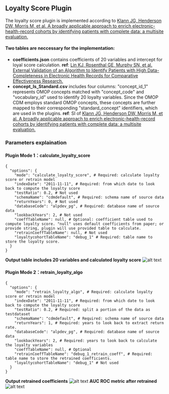 ## Loyalty Score Plugin

The loyalty score plugin is implemented according to [Klann JG, Henderson DW, Morris M, et al. A broadly applicable approach to enrich electronic-health-record cohorts by identifying patients with complete data: a multisite evaluation.](https://academic.oup.com/jamia/article/30/12/1985/7251531)

#### Two tables are neccessary for the implementation: 
- **coefficients.json** contains coefficients of 20 variables and intercept for loyal score calculation.
**ref**: [Lin KJ, Rosenthal GE, Murphy SN, et al. External Validation of an Algorithm to Identify Patients with High Data-Completeness in Electronic Health Records for Comparative Effectiveness Research.](https://pmc.ncbi.nlm.nih.gov/articles/PMC7007793/)
- **concept_ls_Standard.csv** includes four columns: "concept_id_1" represents OMOP concepts matched with "concept_code" and "vocabulary_id" used to identify 20 loyalty variables. Since the OMOP CDM employs standard OMOP concepts, these concepts are further mapped to their corresponding "standard_concept" identifiers, which are used in the plugins.
**ref**: SI of [Klann JG, Henderson DW, Morris M, et al. A broadly applicable approach to enrich electronic-health-record cohorts by identifying patients with complete data: a multisite evaluation.](https://academic.oup.com/jamia/article/30/12/1985/7251531)

### Parameters explaination
#### Plugin Mode 1：calculate_loyalty_score
```
{
  "options": {
    "mode": "calculate_loyalty_score", # Required: calculate loyalty score or retrain model
    "indexDate": "2011-11-11", # Required: from which date to look back to compute the loyalty score
    "testRatio": 0.2, # Not used
    "schemaName": "cdmdefault", # Required: schema name of source data
    "returnYears": 0, # Not used
    "databaseCode": "alpdev_pg", # Required: database name of source data
    "lookbackYears": 2, # Not used
    "coeffTableName": null, # Optional: coefficient table used to compute loyalty score. "null" uses default coefficients from paper; or provide string, plugin will use provided table to calculate.
    "retrainCoeffTableName": null, # Not used
    "loyaltycohortTableName": "debug_1" # Required: table name to store the loyalty score.
  }
}
```
**Output table includes 20 variables and calculated loyalty score**
![alt text](image.png)

#### Plugin Mode 2：retrain_loyalty_algo
``` 
{
  "options": {
    "mode": "retrain_loyalty_algo", # Required: calculate loyalty score or retrain model
    "indexDate": "2011-11-11", # Required: from which date to look back to compute the loyalty score
    "testRatio": 0.2, # Required: split a portion of the data as testdataset
    "schemaName": "cdmdefault", # Required: schema name of source data
    "returnYears": 1, # Required: years to look back to extract return rate.
    "databaseCode": "alpdev_pg", # Required: database name of source data
    "lookbackYears": 2, # Required: years to look back to calculate the loyalty variables
    "coeffTableName": null, # Optional
    "retrainCoeffTableName": "debug_1_retrain_coeff", # Required: table name to store the retrained coefficients.
    "loyaltycohortTableName": "debug_1" # Not used
  }
}
```
**Output retrained coefficients**
![alt text](image-2.png) 
**AUC ROC metric after retrained**
![alt text](image-4.png)